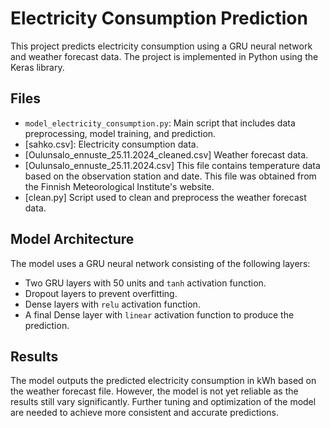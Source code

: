 # Electricity Consumption Prediction

This project predicts electricity consumption using a GRU neural network and weather forecast data. The project is implemented in Python using the Keras library.


## Files

- `model_electricity_consumption.py`: Main script that includes data preprocessing, model training, and prediction.
- [sahko.csv]: Electricity consumption data.
- [Oulunsalo_ennuste_25.11.2024_cleaned.csv] Weather forecast data.
- [Oulunsalo_ennuste_25.11.2024.csv] This file contains temperature data based on the observation station and date. This file was obtained from the Finnish Meteorological Institute's website.
- [clean.py] Script used to clean and preprocess the weather forecast data.

## Model Architecture

The model uses a GRU neural network consisting of the following layers:
- Two GRU layers with 50 units and `tanh` activation function.
- Dropout layers to prevent overfitting.
- Dense layers with `relu` activation function.
- A final Dense layer with `linear` activation function to produce the prediction.

## Results

The model outputs the predicted electricity consumption in kWh based on the weather forecast file. However, the model is not yet reliable as the results still vary significantly. Further tuning and optimization of the model are needed to achieve more consistent and accurate predictions.
